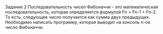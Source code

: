 Задание 2
Последовательность чисел Фибоначчи - это математическая последовательность,
которая определяется формулой Fn = Fn-1 + Fn-2. То есть, следующее число
получается как сумма двух предыдущих.
Необходимо написать программу, которая выводит на консоль n-ое число Фибоначчи.
